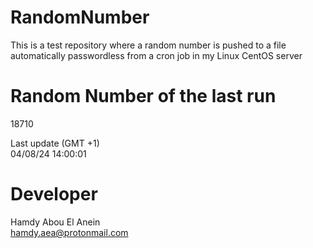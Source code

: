 # RandomNumber    
This is a test repository where a random number is pushed to a file automatically passwordless from a cron job in my Linux CentOS server    
# Random Number of the last run   
18710
      
Last update (GMT +1)    
04/08/24 14:00:01
# Developer    
Hamdy Abou El Anein   
hamdy.aea@protonmail.com
